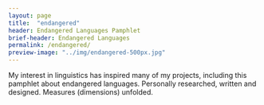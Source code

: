 ```yaml
---
layout: page
title:  "endangered"
header: Endangered Languages Pamphlet
brief-header: Endangered Languages
permalink: /endangered/
preview-image: "../img/endangered-500px.jpg"
---
```


My interest in linguistics has inspired many of my projects, including this pamphlet about endangered languages. Personally researched, written and designed. Measures (dimensions) unfolded.